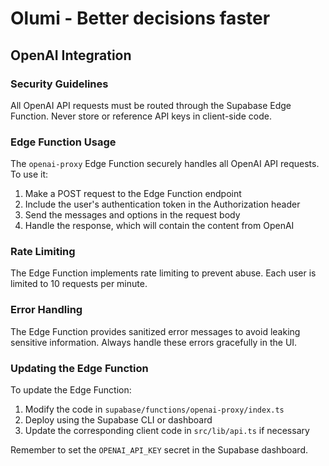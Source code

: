 # Olumi - Better decisions faster

## OpenAI Integration

### Security Guidelines

All OpenAI API requests must be routed through the Supabase Edge Function. Never store or reference API keys in client-side code.

### Edge Function Usage

The `openai-proxy` Edge Function securely handles all OpenAI API requests. To use it:

1. Make a POST request to the Edge Function endpoint
2. Include the user's authentication token in the Authorization header
3. Send the messages and options in the request body
4. Handle the response, which will contain the content from OpenAI

### Rate Limiting

The Edge Function implements rate limiting to prevent abuse. Each user is limited to 10 requests per minute.

### Error Handling

The Edge Function provides sanitized error messages to avoid leaking sensitive information. Always handle these errors gracefully in the UI.

### Updating the Edge Function

To update the Edge Function:

1. Modify the code in `supabase/functions/openai-proxy/index.ts`
2. Deploy using the Supabase CLI or dashboard
3. Update the corresponding client code in `src/lib/api.ts` if necessary

Remember to set the `OPENAI_API_KEY` secret in the Supabase dashboard.